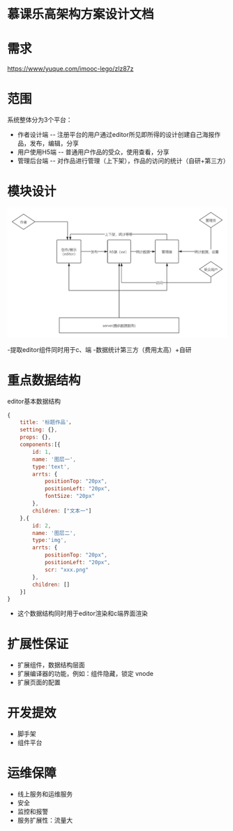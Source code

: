 # 慕课乐高架构方案设计文档

# 需求
[https://www/yuque.com/imooc-lego/zlz87z](https://www/yuque.com/imooc-lego/zlz87z)

# 范围

系统整体分为3个平台：
- 作者设计端 -- 注册平台的用户通过editor所见即所得的设计创建自己海报作品，发布，编辑，分享
- 用户使用H5端 -- 普通用户作品的受众，使用查看，分享
- 管理后台端 -- 对作品进行管理（上下架），作品的访问的统计（自研+第三方）

# 模块设计
![](./images/01-relation.png)

-提取editor组件同时用于c、端
-数据统计第三方（费用太高）+自研

# 重点数据结构
editor基本数据结构
```javascript
{
    title: '标题作品'，
    setting: {},
    props: {},
    components:[{
        id: 1,
        name: '图层一',
        type:'text',
        arrts: {
            positionTop: "20px",
            positionLeft: "20px",
            fontSize: "20px"
        },
        children: ["文本一"]
    },{
        id: 2,
        name: '图层二',
        type:'img',
        arrts: {
            positionTop: "20px",
            positionLeft: "20px",
            scr: "xxx.png"
        },
        children: []
    }]
}
```
- 这个数据结构同时用于editor渲染和c端界面渲染

# 扩展性保证

- 扩展组件，数据结构层面
- 扩展编译器的功能，例如：组件隐藏，锁定 vnode
- 扩展页面的配置

# 开发提效
- 脚手架
- 组件平台

# 运维保障
- 线上服务和运维服务
- 安全
- 监控和报警
- 服务扩展性：流量大



